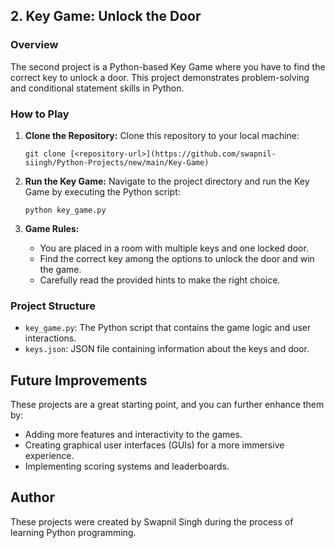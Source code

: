 ## 2. Key Game: Unlock the Door

### Overview

The second project is a Python-based Key Game where you have to find the correct key to unlock a door. This project demonstrates problem-solving and conditional statement skills in Python.

### How to Play

1. **Clone the Repository:** Clone this repository to your local machine:
   ```
   git clone [<repository-url>](https://github.com/swapnil-siingh/Python-Projects/new/main/Key-Game)
   ```

2. **Run the Key Game:** Navigate to the project directory and run the Key Game by executing the Python script:
   ```
   python key_game.py
   ```

3. **Game Rules:**
   - You are placed in a room with multiple keys and one locked door.
   - Find the correct key among the options to unlock the door and win the game.
   - Carefully read the provided hints to make the right choice.

### Project Structure

- `key_game.py`: The Python script that contains the game logic and user interactions.
- `keys.json`: JSON file containing information about the keys and door.

## Future Improvements

These projects are a great starting point, and you can further enhance them by:

- Adding more features and interactivity to the games.
- Creating graphical user interfaces (GUIs) for a more immersive experience.
- Implementing scoring systems and leaderboards.

## Author

These projects were created by Swapnil Singh during the process of learning Python programming.
